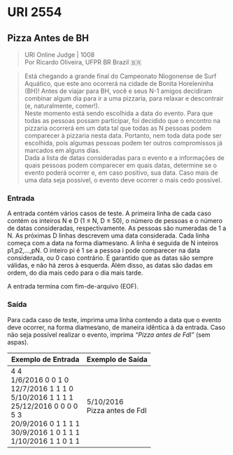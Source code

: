 # URI 2554

## Pizza Antes de BH

>URI Online Judge | 1008  
>Por Ricardo Oliveira, UFPR BR Brazil :brazil:  

>Está chegando a grande final do Campeonato Nlogonense de Surf Aquático, que este ano ocorrerá na cidade de Bonita Horeleninha (BH)! Antes de viajar para BH, você e seus N-1 amigos decidiram combinar algum dia para ir a uma pizzaria, para relaxar e descontrair (e, naturalmente, comer!).  
Neste momento está sendo escolhida a data do evento. Para que todas as pessoas possam participar, foi decidido que o encontro na pizzaria ocorrerá em um data tal que todas as N pessoas podem comparecer à pizzaria nesta data. Portanto, nem toda data pode ser escolhida, pois algumas pessoas podem ter outros compromissos já marcados em alguns dias.  
Dada a lista de datas consideradas para o evento e a informações de quais pessoas podem comparecer em quais datas, determine se o evento poderá ocorrer e, em caso positivo, sua data. Caso mais de uma data seja possível, o evento deve ocorrer o mais cedo possível.  

### Entrada

A entrada contém vários casos de teste. A primeira linha de cada caso contém os inteiros N e D (1 ≤ N, D ≤ 50), o número de pessoas e o número de datas consideradas, respectivamente. As pessoas são numeradas de 1 a N. As próximas D linhas descrevem uma data considerada. Cada linha começa com a data na forma dia∕mes∕ano. A linha é seguida de N inteiros p1,p2,...,pN. O inteiro pi é 1 se a pessoa i pode comparecer na data considerada, ou 0 caso contrário. É garantido que as datas são sempre válidas, e não há zeros à esquerda. Além disso, as datas são dadas em ordem, do dia mais cedo para o dia mais tarde.  

A entrada termina com fim-de-arquivo (EOF).  

### Saída

Para cada caso de teste, imprima uma linha contendo a data que o evento deve ocorrer, na forma dia∕mes∕ano, de maneira idêntica à da entrada. Caso não seja possível realizar o evento, imprima *“Pizza antes de FdI”* (sem aspas).  

|Exemplo de Entrada|Exemplo de Saída|
|-|-|
|4 4<br>1/6/2016 0 0 1 0<br>12/7/2016 1 1 1 0<br>5/10/2016 1 1 1 1<br>25/12/2016 0 0 0 0<br>5 3<br>20/9/2016 0 1 1 1 1<br>30/9/2016 1 0 1 1 1<br>1/10/2016 1 1 0 1 1|5/10/2016<br>Pizza antes de FdI
